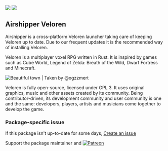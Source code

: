 [![](https://img.shields.io/chocolatey/v/amazon-chime?color=green&label=amazon-chime)](https://chocolatey.org/packages/amazon-chime) [![](https://img.shields.io/chocolatey/dt/amazon-chime)](https://chocolatey.org/packages/amazon-chime)

## Airshipper Veloren
Airshipper is a cross-platform Veloren launcher taking care of keeping Veloren up to date. Due to our frequent updates it is the recommended way of installing Veloren.

Veloren is a multiplayer voxel RPG written in Rust. It is inspired by games such as Cube World, Legend of Zelda: Breath of the Wild, Dwarf Fortress and Minecraft.

![Beautiful town](https://cdn.jsdelivr.net/gh/tunisiano187/Choco-packages@master/automatic/airshipper/screenshot_1683454504978.png) | Taken by @ogzzmert

Veloren is fully open-source, licensed under GPL 3. It uses original graphics, music and other assets created by its community. Being contributor-driven, its development community and user community is one and the same: developers, players, artists and musicians come together to develop the game.

### Package-specific issue
If this package isn't up-to-date for some days, [Create an issue](https://github.com/tunisiano187/Choco-packages/issues/new/choose)

Support the package maintainer and [![Patreon](https://cdn.jsdelivr.net/gh/tunisiano187/choco-packages@f986b7f5de3afc021180256752805698d4efbc38/icons/patreon.png)](https://www.patreon.com/tunisiano)
